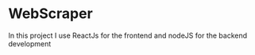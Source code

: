 # WebScraper
In this project I use ReactJs for the frontend and nodeJS for the backend development 
